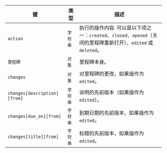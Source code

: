 | 键                            | 类型    | 描述                                                                              |
| ---------------------------- | ----- | ------------------------------------------------------------------------------- |
| `action`                     | `字符串` | 执行的操作内容. 可以是以下项之一：`created`、`closed`、`opened`（关闭的里程碑重新打开）、`edited` 或 `deleted`。 |
| `里程碑`                        | `对象`  | 里程碑本身。                                                                          |
| `changes`                    | `对象`  | 对里程碑的更改，如果操作为 `edited`。                                                         |
| `changes[description][from]` | `字符串` | 说明的先前版本（如果操作为 `edited`）。                                                        |
| `changes[due_on][from]`      | `字符串` | 到期日期的先前版本，如果操作为 `edited`。                                                       |
| `changes[title][from]`       | `字符串` | 标题的先前版本，如果操作为 `edited`。                                                         |
